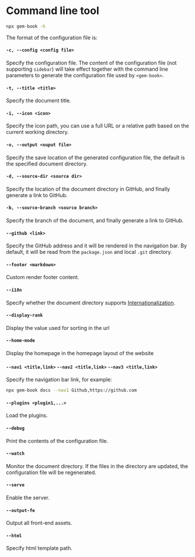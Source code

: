 # Command line tool

```bash
npx gem-book -h
```

The format of the configuration file is:

<gbp-raw src="/src/common/config.ts"></gbp-raw>

#### `-c, --config <config file>`

Specify the configuration file. The content of the configuration file (not supporting `sidebar`) will take effect together with the command line parameters to generate the configuration file used by `<gem-book>`.

#### `-t, --title <title>`

Specify the document title.

#### `-i, --icon <icon>`

Specify the icon path, you can use a full URL or a relative path based on the current working directory.

#### `-o, --output <ouput file>`

Specify the save location of the generated configuration file, the default is the specified document directory.

#### `-d, --source-dir <source dir>`

Specify the location of the document directory in GitHub, and finally generate a link to GitHub.

#### `-b, --source-branch <source branch>`

Specify the branch of the document, and finally generate a link to GitHub.

#### `--github <link>`

Specify the GitHub address and it will be rendered in the navigation bar. By default, it will be read from the `package.json` and local `.git` directory.

#### `--footer <markdown>`

Custom render footer content.

#### `--i18n`

Specify whether the document directory supports [Internationalization](./002-i18n).

#### `--display-rank`

Display the value used for sorting in the url

#### `--home-mode`

Display the homepage in the homepage layout of the website

#### `--nav1 <title,link>` `--nav2 <title,link>` `--nav3 <title,link>`

Specify the navigation bar link, for example:

```bash
npx gem-book docs --nav1 Github,https://github.com
```

#### `--plugins <plugin1,...>`

Load the plugins.

#### `--debug`

Print the contents of the configuration file.

#### `--watch`

Monitor the document directory. If the files in the directory are updated, the configuration file will be regenerated.

#### `--serve`

Enable the server.

#### `--output-fe`

Output all front-end assets.

#### `--html`

Specify html template path.
